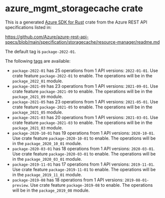 # azure_mgmt_storagecache crate

This is a generated [Azure SDK for Rust](https://github.com/Azure/azure-sdk-for-rust) crate from the Azure REST API specifications listed in:

https://github.com/Azure/azure-rest-api-specs/blob/main/specification/storagecache/resource-manager/readme.md

The default tag is `package-2022-01`.

The following [tags](https://github.com/Azure/azure-sdk-for-rust/blob/main/services/tags.md) are available:

- `package-2022-01` has 25 operations from 1 API versions: `2022-01-01`. Use crate feature `package-2022-01` to enable. The operations will be in the `package_2022_01` module.
- `package-2021-09` has 23 operations from 1 API versions: `2021-09-01`. Use crate feature `package-2021-09` to enable. The operations will be in the `package_2021_09` module.
- `package-2021-05` has 23 operations from 1 API versions: `2021-05-01`. Use crate feature `package-2021-05` to enable. The operations will be in the `package_2021_05` module.
- `package-2021-03` has 20 operations from 1 API versions: `2021-03-01`. Use crate feature `package-2021-03` to enable. The operations will be in the `package_2021_03` module.
- `package-2020-10-01` has 19 operations from 1 API versions: `2020-10-01`. Use crate feature `package-2020-10-01` to enable. The operations will be in the `package_2020_10_01` module.
- `package-2020-03-01` has 18 operations from 1 API versions: `2020-03-01`. Use crate feature `package-2020-03-01` to enable. The operations will be in the `package_2020_03_01` module.
- `package-2019-11-01` has 17 operations from 1 API versions: `2019-11-01`. Use crate feature `package-2019-11-01` to enable. The operations will be in the `package_2019_11_01` module.
- `package-2019-08` has 18 operations from 1 API versions: `2019-08-01-preview`. Use crate feature `package-2019-08` to enable. The operations will be in the `package_2019_08` module.